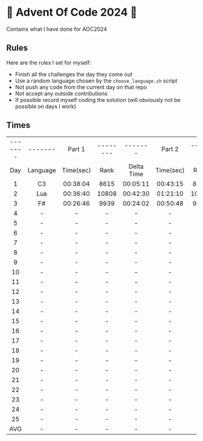 # 🎄 Advent Of Code 2024 🎄

Contains what I have done for AOC2024

## Rules

Here are the rules I set for myself:

- Finish all the challenges the day they come out
- Use a random language chosen by the `choose_language.sh` script
- Not push any code from the current day on that repo
- Not accept any outside contributions
- If possible record myself coding the solution (will obviously not be possible
  on days I work)

## Times

<table>
    <tr>
        <td align="center">-------</td>
        <td align="center">-------</td>
        <td align="center">Part 1</td>
        <td align="center">--------</td>
        <td align="center">-------</td>
        <td align="center">Part 2</td>
        <td align="center">-------</td>
    </tr>
    <tr>
        <td align="center">Day</td>
        <td align="center">Language</td>
        <td align="center">Time(sec)</td>
        <td align="center">Rank</td>
        <td align="center">Delta Time</td>
        <td align="center">Time(sec)</td>
        <td align="center">Rank</td>
    </tr>
    <tr>
        <td align="center">1</td>
        <td align="center">C3</td>
        <td align="center">00:38:04</td>
        <td align="center">8615</td>
        <td align="center">00:05:11</td>
        <td align="center">00:43:15</td>
        <td align="center">8041</td>
    </tr>
    <tr>
        <td align="center">2</td>
        <td align="center">Lua</td>
        <td align="center">00:36:40</td>
        <td align="center">10808</td>
        <td align="center">00:42:30</td>
        <td align="center">01:21:10</td>
        <td align="center">10426</td>
    </tr>
    <tr>
        <td align="center">3</td>
        <td align="center">F#</td>
        <td align="center">00:26:46</td>
        <td align="center">9939</td>
        <td align="center">00:24:02</td>
        <td align="center">00:50:48</td>
        <td align="center">9474</td>
    </tr>
    <tr>
        <td align="center">4</td>
        <td align="center">-</td>
        <td align="center">-</td>
        <td align="center">-</td>
        <td align="center">-</td>
        <td align="center">-</td>
        <td align="center">-</td>
    </tr>
    <tr>
        <td align="center">5</td>
        <td align="center">-</td>
        <td align="center">-</td>
        <td align="center">-</td>
        <td align="center">-</td>
        <td align="center">-</td>
        <td align="center">-</td>
    </tr>
    <tr>
        <td align="center">6</td>
        <td align="center">-</td>
        <td align="center">-</td>
        <td align="center">-</td>
        <td align="center">-</td>
        <td align="center">-</td>
        <td align="center">-</td>
    </tr>
    <tr>
        <td align="center">7</td>
        <td align="center">-</td>
        <td align="center">-</td>
        <td align="center">-</td>
        <td align="center">-</td>
        <td align="center">-</td>
        <td align="center">-</td>
    </tr>
    <tr>
        <td align="center">8</td>
        <td align="center">-</td>
        <td align="center">-</td>
        <td align="center">-</td>
        <td align="center">-</td>
        <td align="center">-</td>
        <td align="center">-</td>
    </tr>
    <tr>
        <td align="center">9</td>
        <td align="center">-</td>
        <td align="center">-</td>
        <td align="center">-</td>
        <td align="center">-</td>
        <td align="center">-</td>
        <td align="center">-</td>
    </tr>
    <tr>
        <td align="center">10</td>
        <td align="center">-</td>
        <td align="center">-</td>
        <td align="center">-</td>
        <td align="center">-</td>
        <td align="center">-</td>
        <td align="center">-</td>
    </tr>
    <tr>
        <td align="center">11</td>
        <td align="center">-</td>
        <td align="center">-</td>
        <td align="center">-</td>
        <td align="center">-</td>
        <td align="center">-</td>
        <td align="center">-</td>
    </tr>
    <tr>
        <td align="center">12</td>
        <td align="center">-</td>
        <td align="center">-</td>
        <td align="center">-</td>
        <td align="center">-</td>
        <td align="center">-</td>
        <td align="center">-</td>
    </tr>
    <tr>
        <td align="center">13</td>
        <td align="center">-</td>
        <td align="center">-</td>
        <td align="center">-</td>
        <td align="center">-</td>
        <td align="center">-</td>
        <td align="center">-</td>
    </tr>
    <tr>
        <td align="center">14</td>
        <td align="center">-</td>
        <td align="center">-</td>
        <td align="center">-</td>
        <td align="center">-</td>
        <td align="center">-</td>
        <td align="center">-</td>
    </tr>
    <tr>
        <td align="center">15</td>
        <td align="center">-</td>
        <td align="center">-</td>
        <td align="center">-</td>
        <td align="center">-</td>
        <td align="center">-</td>
        <td align="center">-</td>
    </tr>
    <tr>
        <td align="center">16</td>
        <td align="center">-</td>
        <td align="center">-</td>
        <td align="center">-</td>
        <td align="center">-</td>
        <td align="center">-</td>
        <td align="center">-</td>
    </tr>
    <tr>
        <td align="center">17</td>
        <td align="center">-</td>
        <td align="center">-</td>
        <td align="center">-</td>
        <td align="center">-</td>
        <td align="center">-</td>
        <td align="center">-</td>
    </tr>
    <tr>
        <td align="center">18</td>
        <td align="center">-</td>
        <td align="center">-</td>
        <td align="center">-</td>
        <td align="center">-</td>
        <td align="center">-</td>
        <td align="center">-</td>
    </tr>
    <tr>
        <td align="center">19</td>
        <td align="center">-</td>
        <td align="center">-</td>
        <td align="center">-</td>
        <td align="center">-</td>
        <td align="center">-</td>
        <td align="center">-</td>
    </tr>
    <tr>
        <td align="center">20</td>
        <td align="center">-</td>
        <td align="center">-</td>
        <td align="center">-</td>
        <td align="center">-</td>
        <td align="center">-</td>
        <td align="center">-</td>
    </tr>
    <tr>
        <td align="center">21</td>
        <td align="center">-</td>
        <td align="center">-</td>
        <td align="center">-</td>
        <td align="center">-</td>
        <td align="center">-</td>
        <td align="center">-</td>
    </tr>
    <tr>
        <td align="center">22</td>
        <td align="center">-</td>
        <td align="center">-</td>
        <td align="center">-</td>
        <td align="center">-</td>
        <td align="center">-</td>
        <td align="center">-</td>
    </tr>
    <tr>
        <td align="center">23</td>
        <td align="center">-</td>
        <td align="center">-</td>
        <td align="center">-</td>
        <td align="center">-</td>
        <td align="center">-</td>
        <td align="center">-</td>
    </tr>
    <tr>
        <td align="center">24</td>
        <td align="center">-</td>
        <td align="center">-</td>
        <td align="center">-</td>
        <td align="center">-</td>
        <td align="center">-</td>
        <td align="center">-</td>
    </tr>
    <tr>
        <td align="center">25</td>
        <td align="center">-</td>
        <td align="center">-</td>
        <td align="center">-</td>
        <td align="center">-</td>
        <td align="center">-</td>
        <td align="center">-</td>
    </tr>
    <tr>
        <td align="center">AVG</td>
        <td align="center">-</td>
        <td align="center">-</td>
        <td align="center">-</td>
        <td align="center">-</td>
        <td align="center">-</td>
        <td align="center">-</td>
    </tr>
</table>
